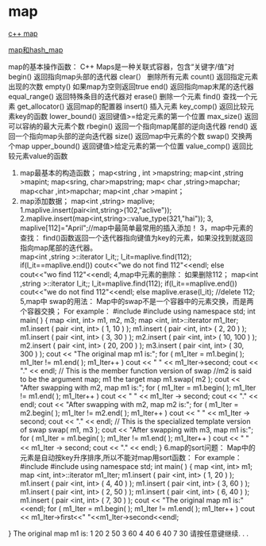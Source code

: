 # map

[c++ map](https://www.cnblogs.com/fnlingnzb-learner/p/5833051.html)


[map和hash_map](https://blog.csdn.net/HIVAN1/article/details/82785766)






map的基本操作函数：
      C++ Maps是一种关联式容器，包含“关键字/值”对
      begin()          返回指向map头部的迭代器
      clear(）         删除所有元素
      count()          返回指定元素出现的次数
      empty()          如果map为空则返回true
      end()            返回指向map末尾的迭代器
      equal_range()    返回特殊条目的迭代器对
      erase()          删除一个元素
      find()           查找一个元素
      get_allocator()  返回map的配置器
      insert()         插入元素
      key_comp()       返回比较元素key的函数
      lower_bound()    返回键值>=给定元素的第一个位置
      max_size()       返回可以容纳的最大元素个数
      rbegin()         返回一个指向map尾部的逆向迭代器
      rend()           返回一个指向map头部的逆向迭代器
      size()           返回map中元素的个数
      swap()            交换两个map
      upper_bound()     返回键值>给定元素的第一个位置
      value_comp()      返回比较元素value的函数



1. map最基本的构造函数；
   map<string , int >mapstring;         map<int ,string >mapint;
   map<sring, char>mapstring;         map< char ,string>mapchar;
   map<char ,int>mapchar;            map<int ,char >mapint；
2. map添加数据；
   map<int ,string> maplive;  
   1.maplive.insert(pair<int,string>(102,"aclive"));
   2.maplive.insert(map<int,string>::value_type(321,"hai"));
   3, maplive[112]="April";//map中最简单最常用的插入添加！
3，map中元素的查找：
   find()函数返回一个迭代器指向键值为key的元素，如果没找到就返回指向map尾部的迭代器。        
   map<int ,string >::iterator l_it;; 
   l_it=maplive.find(112);
   if(l_it==maplive.end())
                cout<<"we do not find 112"<<endl;
   else cout<<"wo find 112"<<endl;
4,map中元素的删除：
   如果删除112；
   map<int ,string >::iterator l_it;;
   l_it=maplive.find(112);
   if(l_it==maplive.end())
        cout<<"we do not find 112"<<endl;
   else  maplive.erase(l_it);  //delete 112;
5,map中 swap的用法：
  Map中的swap不是一个容器中的元素交换，而是两个容器交换；
  For example：
  #include <map>
  #include <iostream>
  using namespace std;
  int main( )
  {
      map <int, int> m1, m2, m3;
      map <int, int>::iterator m1_Iter;
      m1.insert ( pair <int, int>  ( 1, 10 ) );
      m1.insert ( pair <int, int>  ( 2, 20 ) );
      m1.insert ( pair <int, int>  ( 3, 30 ) );
      m2.insert ( pair <int, int>  ( 10, 100 ) );
      m2.insert ( pair <int, int>  ( 20, 200 ) );
      m3.insert ( pair <int, int>  ( 30, 300 ) );
   cout << "The original map m1 is:";
   for ( m1_Iter = m1.begin( ); m1_Iter != m1.end( ); m1_Iter++ )
      cout << " " << m1_Iter->second;
      cout   << "." << endl;
   // This is the member function version of swap
   //m2 is said to be the argument map; m1 the target map
   m1.swap( m2 );
   cout << "After swapping with m2, map m1 is:";
   for ( m1_Iter = m1.begin( ); m1_Iter != m1.end( ); m1_Iter++ )
      cout << " " << m1_Iter -> second;
      cout  << "." << endl;
   cout << "After swapping with m2, map m2 is:";
   for ( m1_Iter = m2.begin( ); m1_Iter != m2.end( ); m1_Iter++ )
      cout << " " << m1_Iter -> second;
      cout  << "." << endl;
   // This is the specialized template version of swap
   swap( m1, m3 );
   cout << "After swapping with m3, map m1 is:";
   for ( m1_Iter = m1.begin( ); m1_Iter != m1.end( ); m1_Iter++ )
      cout << " " << m1_Iter -> second;
      cout   << "." << endl;
}
6.map的sort问题：
  Map中的元素是自动按key升序排序,所以不能对map用sort函数：
  For example：
  #include <map>
  #include <iostream>
  using namespace std;
 int main( )
 {
   map <int, int> m1;
   map <int, int>::iterator m1_Iter;
   m1.insert ( pair <int, int>  ( 1, 20 ) );
   m1.insert ( pair <int, int>  ( 4, 40 ) );
   m1.insert ( pair <int, int>  ( 3, 60 ) );
   m1.insert ( pair <int, int>  ( 2, 50 ) );
   m1.insert ( pair <int, int>  ( 6, 40 ) );
   m1.insert ( pair <int, int>  ( 7, 30 ) );
   cout << "The original map m1 is:"<<endl;
   for ( m1_Iter = m1.begin( ); m1_Iter != m1.end( ); m1_Iter++ )
      cout <<  m1_Iter->first<<" "<<m1_Iter->second<<endl;
  
}
  The original map m1 is:
  1 20
  2 50
  3 60
  4 40
  6 40
  7 30
  请按任意键继续. . .
